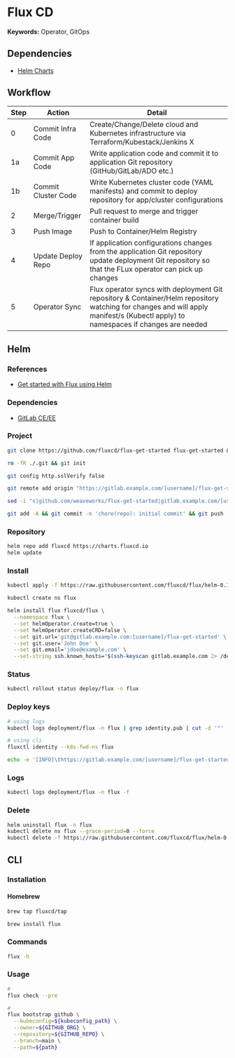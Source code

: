 # Flux CD

**Keywords:** Operator, GitOps

<!--
https://github.com/paulcarlton-ww/weaveworks-cx-task

https://github.com/stefanprodan/gitops-istio
https://github.com/ruzickap/k8s-flagger-istio-flux
https://github.com/datalayer-examples/flux-crossplane-example
https://github.com/datalayer-examples/flux2-kustomize-helm-example
https://github.com/datalayer-examples/flux2-multi-tenancy-example

https://www.youtube.com/watch?v=R6OeIgb7lUI
-->

## Dependencies

- [Helm Charts](/helm.md)

## Workflow

| Step | Action | Detail |
| --- | --- | --- |
| 0 | Commit Infra Code | Create/Change/Delete cloud and Kubernetes infrastructure via Terraform/Kubestack/Jenkins X |
| 1a | Commit App Code | Write application code and commit it to application Git repository (GitHub/GitLab/ADO etc.) |
| 1b | Commit Cluster Code | Write Kubernetes cluster code (YAML manifests) and commit to deploy repository for app/cluster configurations |
| 2 | Merge/Trigger | Pull request to merge and trigger container build |
| 3 | Push Image | Push to Container/Helm Registry |
| 4 | Update Deploy Repo | If application configurations changes from the application Git repository update deployment Git repository so that the FLux operator can pick up changes |
| 5 | Operator Sync | Flux operator syncs with deployment Git repository & Container/Helm repository watching for changes and will apply manifest/s (Kubectl apply) to namespaces if changes are needed |

## Helm

### References

- [Get started with Flux using Helm](https://github.com/fluxcd/flux/blob/master/docs/tutorials/get-started-helm.md)

### Dependencies

- [GitLab CE/EE](/gitlab_ce.md)

### Project

```sh
git clone https://github.com/fluxcd/flux-get-started flux-get-started && cd "$_"
```

```sh
rm -fR ./.git && git init
```

```sh
git config http.sslVerify false
```

```sh
git remote add origin "https://gitlab.example.com/[username]/flux-get-started.git"
```

```sh
sed -i "s|github.com/weaveworks/flux-get-started|gitlab.example.com/[username]/flux-get-started|" ./releases/ghost.yaml
```

```sh
git add -A && git commit -m 'chore(repo): initial commit' && git push
```

### Repository

```sh
helm repo add fluxcd https://charts.fluxcd.io
helm update
```

### Install

```sh
kubectl apply -f https://raw.githubusercontent.com/fluxcd/flux/helm-0.10.1/deploy-helm/flux-helm-release-crd.yaml
```

```sh
kubectl create ns flux
```

```sh
helm install flux fluxcd/flux \
  --namespace flux \
  --set helmOperator.create=true \
  --set helmOperator.createCRD=false \
  --set git.url='git@gitlab.example.com:[username]/flux-get-started' \
  --set git.user='John Doe' \
  --set git.email='jdoe@example.com' \
  --set-string ssh.known_hosts="$(ssh-keyscan gitlab.example.com 2> /dev/null)"
```

### Status

```sh
kubectl rollout status deploy/flux -n flux
```

### Deploy keys

```sh
# using logs
kubectl logs deployment/flux -n flux | grep identity.pub | cut -d '"' -f 2

# using cli
fluxctl identity --k8s-fwd-ns flux
```

```sh
echo -e '[INFO]\thttps://gitlab.example.com/[username]/flux-get-started/-/settings/repository'
```

### Logs

```sh
kubectl logs deployment/flux -n flux -f
```

### Delete

```sh
helm uninstall flux -n flux
kubectl delete ns flux --grace-period=0 --force
kubectl delete -f https://raw.githubusercontent.com/fluxcd/flux/helm-0.10.1/deploy-helm/flux-helm-release-crd.yaml
```

## CLI

### Installation

#### Homebrew

```sh
brew tap fluxcd/tap

brew install flux
```

### Commands

```sh
flux -h
```

### Usage

```sh
#
flux check --pre

#
flux bootstrap github \
  --kubeconfig=${kubeconfig_path} \
  --owner=${GITHUB_ORG} \
  --repository=${GITHUB_REPO} \
  --branch=main \
  --path=${path}
```
